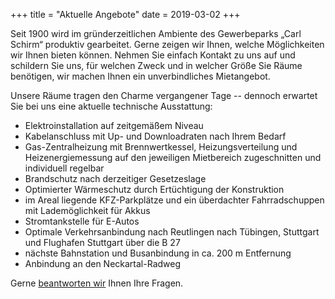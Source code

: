 +++
title = "Aktuelle Angebote"
date = 2019-03-02
+++

Seit 1900 wird im gründerzeitlichen Ambiente des Gewerbeparks „Carl Schirm“ produktiv gearbeitet. Gerne zeigen wir Ihnen, welche Möglichkeiten wir Ihnen bieten können. Nehmen Sie einfach Kontakt zu uns auf und schildern Sie uns, für welchen Zweck und in welcher Größe Sie Räume benötigen, wir machen Ihnen ein unverbindliches Mietangebot. 

Unsere Räume tragen den Charme vergangener Tage -- dennoch erwartet Sie bei uns eine aktuelle technische Ausstattung:

- Elektroinstallation auf zeitgemäßem Niveau
- Kabelanschluss mit Up- und Downloadraten nach Ihrem Bedarf
- Gas-Zentralheizung mit Brennwertkessel, Heizungsverteilung und Heizenergiemessung auf den jeweiligen Mietbereich zugeschnitten und individuell regelbar
- Brandschutz nach derzeitiger Gesetzeslage
- Optimierter Wärmeschutz durch Ertüchtigung der Konstruktion
- im Areal liegende KFZ-Parkplätze und ein überdachter Fahrradschuppen mit Lademöglichkeit für Akkus
- Stromtankstelle für E-Autos
- Optimale Verkehrsanbindung nach Reutlingen nach Tübingen, Stuttgart und Flughafen Stuttgart über die B 27
- nächste Bahnstation und Busanbindung in ca. 200 m Entfernung
- Anbindung an den Neckartal-Radweg

Gerne [beantworten wir](mailto:vermietung@gewerberaum-carl-schirm.de) Ihnen Ihre Fragen.